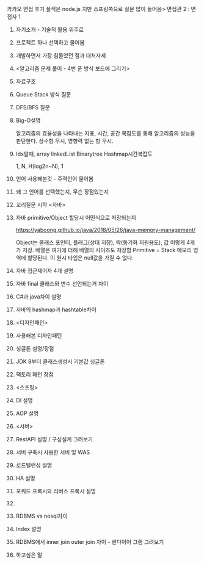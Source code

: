 카카오 면접 후기
플젝은 node.js 지만 스프링쪽으로 질문 많이 들어옴>
면접관 2 : 면접자 1
1. 자기소개 - 기술적 활용 위주로

2. 프로젝트 하나 선택하고 물어봄

3. 개발하면서 가장 힘들었던 점과 대처자세

4. <알고리즘 문제 풀이 - 4번 푼 방식 보드에 그리기>

5. 자료구조 

6. Queue Stack 방식 질문

7. DFS/BFS 질문

8. Big-O설명

   알고리즘의 효율성을 나타내는 지표, 시간, 공간 복잡도를 통해 알고리즘의 성능을 판단한다. 상수항 무시, 영향력 없는 항 무시.

9. Idx알때, array linkedList Binarytree Hashmap시간복잡도

   1, N, H(log2n~N), 1

10. 언어 사용해본것 - 주력언어 물어봄

11. 왜 그 언어를 선택했는지, 무슨 장점있는지

12. 꼬리질문 시작 <자바>

13. 자바 primitive/Object 할당시 어떤식으로 저장되는지

    https://yaboong.github.io/java/2018/05/26/java-memory-management/       

    Object는 클래스 포인터, 플래그(상태 저장), 락(동기화 지원용도), 값 이렇게 4개가 저장. 배열은 여기에 더해 배열의 사이즈도 저장함 
    Primitive = Stack 메모리 영역에 할당된다. 이 원시 타입은 null값을 가질 수 없다.  

14. 자바 접근제어자 4개 설명

15. 자바 final 클래스와 변수 선언되는거 차이

16. C#과 java차이 설명

17. 자바의 hashmap과 hashtable차이

18. <디자인패턴>

19. 사용해본 디자인패턴

20. 싱글톤 설명/장점

21. JDK 8부터 클래스생성시 기본값 싱글톤

22. 팩토리 패턴 장점

23. <스프링>

24. DI 설명

25. AOP 설명

26. <서버>

27. RestAPI 설명 / 구성설계 그려보기

28. 서버 구축시 사용한 서버 및 WAS

29. 로드밸런싱 설명

30. HA  설명

31. 포워드 프록시와 리버스 프록시 설명

32. <DB>

33. RDBMS vs nosql차이

34. Index 설명

35. RDBMS에서 inner join outer join 차이 - 벤다이어 그램 그려보기

36. 하고싶은 말